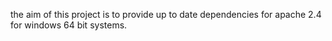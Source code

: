 the aim of this project is to provide up to date dependencies for apache 2.4 for windows 64 bit systems.
